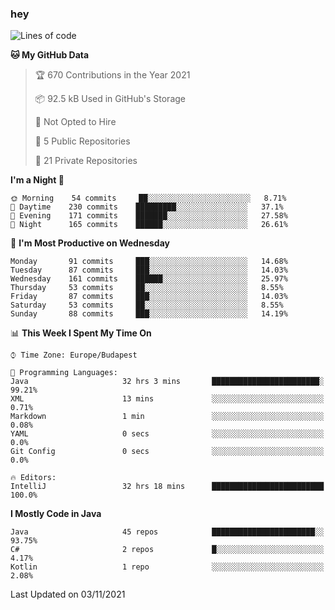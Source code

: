 ### hey

<!--START_SECTION:waka-->
![Lines of code](https://img.shields.io/badge/From%20Hello%20World%20I%27ve%20Written-466141%20lines%20of%20code-blue)

**🐱 My GitHub Data** 

> 🏆 670 Contributions in the Year 2021
 > 
> 📦 92.5 kB Used in GitHub's Storage 
 > 
> 🚫 Not Opted to Hire
 > 
> 📜 5 Public Repositories 
 > 
> 🔑 21 Private Repositories  
 > 
**I'm a Night 🦉** 

```text
🌞 Morning    54 commits     ██░░░░░░░░░░░░░░░░░░░░░░░   8.71% 
🌆 Daytime    230 commits    █████████░░░░░░░░░░░░░░░░   37.1% 
🌃 Evening    171 commits    ███████░░░░░░░░░░░░░░░░░░   27.58% 
🌙 Night      165 commits    ██████░░░░░░░░░░░░░░░░░░░   26.61%

```
📅 **I'm Most Productive on Wednesday** 

```text
Monday       91 commits     ███░░░░░░░░░░░░░░░░░░░░░░   14.68% 
Tuesday      87 commits     ███░░░░░░░░░░░░░░░░░░░░░░   14.03% 
Wednesday    161 commits    ██████░░░░░░░░░░░░░░░░░░░   25.97% 
Thursday     53 commits     ██░░░░░░░░░░░░░░░░░░░░░░░   8.55% 
Friday       87 commits     ███░░░░░░░░░░░░░░░░░░░░░░   14.03% 
Saturday     53 commits     ██░░░░░░░░░░░░░░░░░░░░░░░   8.55% 
Sunday       88 commits     ███░░░░░░░░░░░░░░░░░░░░░░   14.19%

```


📊 **This Week I Spent My Time On** 

```text
⌚︎ Time Zone: Europe/Budapest

💬 Programming Languages: 
Java                     32 hrs 3 mins       ████████████████████████░   99.21% 
XML                      13 mins             ░░░░░░░░░░░░░░░░░░░░░░░░░   0.71% 
Markdown                 1 min               ░░░░░░░░░░░░░░░░░░░░░░░░░   0.08% 
YAML                     0 secs              ░░░░░░░░░░░░░░░░░░░░░░░░░   0.0% 
Git Config               0 secs              ░░░░░░░░░░░░░░░░░░░░░░░░░   0.0%

🔥 Editors: 
IntelliJ                 32 hrs 18 mins      █████████████████████████   100.0%

```

**I Mostly Code in Java** 

```text
Java                     45 repos            ███████████████████████░░   93.75% 
C#                       2 repos             █░░░░░░░░░░░░░░░░░░░░░░░░   4.17% 
Kotlin                   1 repo              ░░░░░░░░░░░░░░░░░░░░░░░░░   2.08%

```



 Last Updated on 03/11/2021
<!--END_SECTION:waka-->
